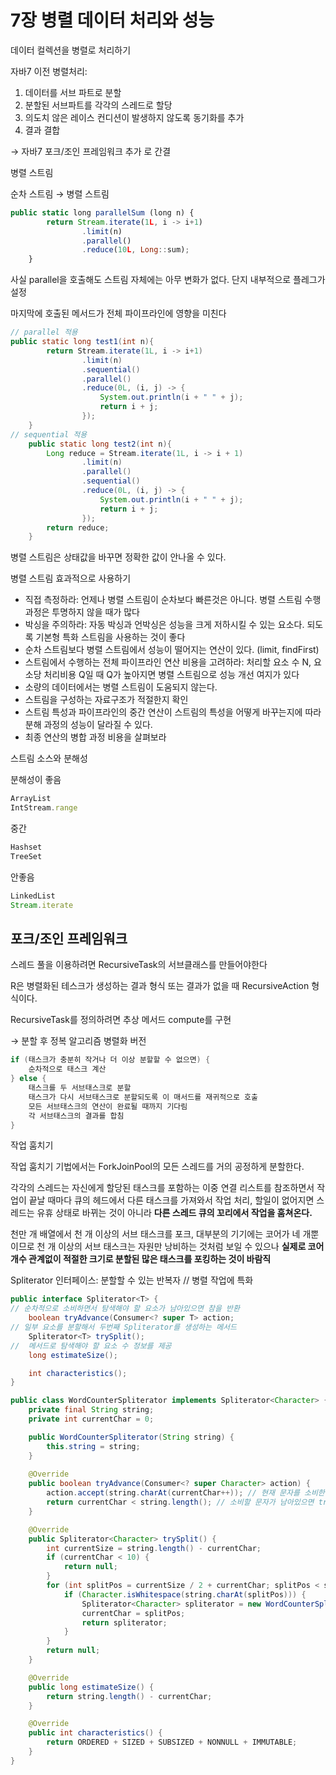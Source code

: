 # 7장 병렬 데이터 처리와 성능

데이터 컬렉션을 병렬로 처리하기 

자바7 이전 병렬처리: 

1. 데이터를 서브 파트로 분할 
2. 분할된 서브파트를 각각의 스레드로 할당
3. 의도치 않은 레이스 컨디션이 발생하지 않도록 동기화를 추가
4. 결과 결합

→ 자바7 포크/조인 프레임워크 추가 로 간결

병렬 스트림 

순차 스트림 → 병렬 스트림

```jsx
public static long parallelSum (long n) {
        return Stream.iterate(1L, i -> i+1)
                .limit(n)
                .parallel()
                .reduce(10L, Long::sum);
    }
```

사실 parallel을 호출해도 스트림 자체에는 아무 변화가 없다. 단지 내부적으로 플레그가 설정 

마지막에 호출된 메서드가 전체 파이프라인에 영향을 미친다 

```java
// parallel 적용
public static long test1(int n){
        return Stream.iterate(1L, i -> i+1)
                .limit(n)
                .sequential()
                .parallel()
                .reduce(0L, (i, j) -> {
                    System.out.println(i + " " + j);
                    return i + j;
                });
    }
// sequential 적용
    public static long test2(int n){
        Long reduce = Stream.iterate(1L, i -> i + 1)
                .limit(n)
                .parallel()
                .sequential()
                .reduce(0L, (i, j) -> {
                    System.out.println(i + " " + j);
                    return i + j;
                });
        return reduce;
    }
```

병렬 스트림은 상태값을 바꾸면 정확한 값이 안나올 수 있다.

병렬 스트림 효과적으로 사용하기 

- 직접 측정하라: 언제나 병렬 스트림이 순차보다 빠른것은 아니다. 병렬 스트림 수행과정은 투명하지 않을 때가 많다
- 박싱을 주의하라: 자동 박싱과 언박싱은 성능을 크게 저하시킬 수 있는 요소다. 되도록 기본형 특화 스트림을 사용하는 것이 좋다
- 순차 스트림보다 병렬 스트림에서 성능이 떨어지는 연산이 있다. (limit, findFirst)
- 스트림에서 수행하는 전체 파이프라인 연산 비용을 고려하라: 처리할 요소 수 N, 요소당 처리비용 Q일 때 Q가 높아지면 병렬 스트림으로 성능 개선 여지가 있다
- 소량의 데이터에서는 병렬 스트림이 도움되지 않는다.
- 스트림을 구성하는 자료구조가 적절한지 확인
- 스트림 특성과 파이프라인의 중간 연산이 스트림의 특성을 어떻게 바꾸는지에 따라 분해 과정의 성능이 달라질 수 있다.
- 최종 연산의 병합 과정 비용을 살펴보라

스트림 소스와 분해성 

분해성이 좋음 

```jsx
ArrayList 
IntStream.range
```

중간 

```jsx
Hashset 
TreeSet
```

안좋음 

```jsx
LinkedList
Stream.iterate
```

## 포크/조인 프레임워크

스레드 풀을 이용하려면 RecursiveTask<R>의 서브클래스를 만들어야한다 

R은 병렬화된 테스크가 생성하는 결과 형식 또는 결과가 없을 때 RecursiveAction 형식이다.

RecursiveTask를 정의하려면 추상 메서드 compute를 구현

→ 분할 후 정복 알고리즘 병렬화 버전 

```java
if (태스크가 충분히 작거나 더 이상 분할할 수 없으면) {
	순차적으로 태스크 계산
} else {
	태스크를 두 서브태스크로 분할 
	태스크가 다시 서브태스크로 분할되도록 이 매서드를 재귀적으로 호출
	모든 서브태스크의 연산이 완료될 때까지 기다림
	각 서브태스크의 결과를 합침
}
```

작업 훔치기 

작업 훔치기 기법에서는 ForkJoinPool의 모든 스레드를 거의 공정하게 분할한다. 

각각의 스레드는 자신에게 할당된 태스크를 포함하는 이중 연결 리스트를 참조하면서 작업이 끝날 때마다 큐의 헤드에서 다른 태스크를 가져와서 작업 처리, 할일이 없어지면 스레드는 유휴 상태로 바뀌는 것이 아니라 **다른 스레드 큐의 꼬리에서 작업을 훔쳐온다.**

천만 개 배열에서 천 개 이상의 서브 태스크를 포크, 대부분의 기기에는 코어가 네 개뿐이므로 천 개 이상의 서브 태스크는 자원만 낭비하는 것처럼 보일 수 있으나 **실제로 코어 개수 관계없이 적절한 크기로 분할된 많은 태스크를 포킹하는 것이 바람직**

Spliterator 인터페이스: 분할할 수 있는 반복자 // 병렬 작업에 특화 

```java
public interface Spliterator<T> {
// 순차적으로 소비하면서 탐색해야 할 요소가 남아있으면 참을 반환
	boolean tryAdvance(Consumer<? super T> action; 
// 일부 요소를 분할해서 두번째 Spliterator를 생성하는 메서드
	Spliterator<T> trySplit(); 
//  메서드로 탐색해야 할 요소 수 정보를 제공
	long estimateSize();  

	int characteristics();  
}
```

 

```java
public class WordCounterSpliterator implements Spliterator<Character> {
    private final String string;
    private int currentChar = 0;

    public WordCounterSpliterator(String string) {
        this.string = string;
    }
    
    @Override
    public boolean tryAdvance(Consumer<? super Character> action) {
        action.accept(string.charAt(currentChar++)); // 현재 문자를 소비한다
        return currentChar < string.length(); // 소비할 문자가 남아있으면 true를 반환
    }

    @Override
    public Spliterator<Character> trySplit() {
        int currentSize = string.length() - currentChar;
        if (currentChar < 10) {
            return null;
        }
        for (int splitPos = currentSize / 2 + currentChar; splitPos < string.length(); splitPos++) {
            if (Character.isWhitespace(string.charAt(splitPos))) {
                Spliterator<Character> spliterator = new WordCounterSpliterator(string.substring(currentChar, splitPos));
                currentChar = splitPos;
                return spliterator;
            }
        }
        return null;
    }

    @Override
    public long estimateSize() {
        return string.length() - currentChar;
    }

    @Override
    public int characteristics() {
        return ORDERED + SIZED + SUBSIZED + NONNULL + IMMUTABLE;
    }
}
```
